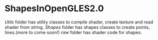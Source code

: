 # ShapesInOpenGLES2.0

*Utils* folder has utility classes to compile shader, create texture and read shader from string.
*Shapes* folder has shapes classes to create points, lines.(more to come soon!)
*raw* folder has shader code for shapes.
